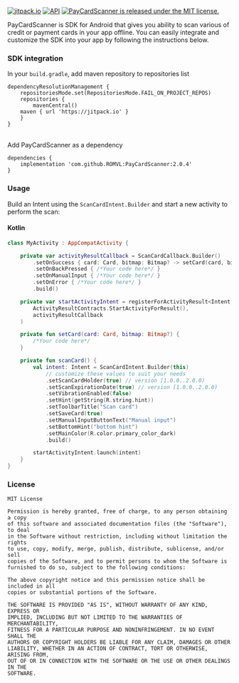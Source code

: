 [![jitpack.io](https://jitpack.io/v/ROMVL/PayCardScanner.svg)](https://jitpack.io/#ROMVL/PayCardScanner)
[![API](https://img.shields.io/badge/API-16%2B-blue.svg?style=flat)](https://android-arsenal.com/api?level=16)
<a href="https://github.com/ROMVL/PayCardScanner/blob/master/LICENSE.md">
    <img src="https://img.shields.io/badge/license-MIT-blue.svg" alt="PayCardScanner is released under the MIT license." />
  </a>

PayCardScanner is SDK for Android that gives you ability to scan various of credit or payment cards in your app offline.
You can easily integrate and customize the SDK into your app by following the instructions below.

### SDK integration

In your `build.gradle`, add maven repository to repositories list

```
dependencyResolutionManagement {
    repositoriesMode.set(RepositoriesMode.FAIL_ON_PROJECT_REPOS)
    repositories {
        mavenCentral()
	maven { url 'https://jitpack.io' }
    }
}
```

<br />
Add PayCardScanner as a dependency

```
dependencies {
    implementation 'com.github.ROMVL:PayCardScanner:2.0.4'
}
```

### Usage

Build an Intent using the `ScanCardIntent.Builder` and start a new activity to perform the scan:

#### Kotlin

```kotlin
class MyActivity : AppCompatActivity {

    private var activityResultCallback = ScanCardCallback.Builder()
        .setOnSuccess { card: Card, bitmap: Bitmap? -> setCard(card, bitmap) }
        .setOnBackPressed { /*Your code here*/ }
        .setOnManualInput { /*Your code here*/ }
        .setOnError { /*Your code here*/ }
        .build()

    private var startActivityIntent = registerForActivityResult<Intent, ActivityResult>(
        ActivityResultContracts.StartActivityForResult(),
        activityResultCallback
    )

    private fun setCard(card: Card, bitmap: Bitmap?) {
        /*Your code here*/
    }

    private fun scanCard() {
        val intent: Intent = ScanCardIntent.Builder(this)
            // customize these values to suit your needs
            .setScanCardHolder(true) // version [1.0.0..2.0.0)
            .setScanExpirationDate(true) // version [1.0.0..2.0.0)
            .setVibrationEnabled(false)
            .setHint(getString(R.string.hint))
            .setToolbarTitle("Scan card")
            .setSaveCard(true)
            .setManualInputButtonText("Manual input")
            .setBottomHint("bottom hint")
            .setMainColor(R.color.primary_color_dark)
            .build()

        startActivityIntent.launch(intent)
    }
}
```

### License

```
MIT License

Permission is hereby granted, free of charge, to any person obtaining a copy
of this software and associated documentation files (the "Software"), to deal
in the Software without restriction, including without limitation the rights
to use, copy, modify, merge, publish, distribute, sublicense, and/or sell
copies of the Software, and to permit persons to whom the Software is
furnished to do so, subject to the following conditions:
 
The above copyright notice and this permission notice shall be included in all
copies or substantial portions of the Software.
 
THE SOFTWARE IS PROVIDED "AS IS", WITHOUT WARRANTY OF ANY KIND, EXPRESS OR
IMPLIED, INCLUDING BUT NOT LIMITED TO THE WARRANTIES OF MERCHANTABILITY,
FITNESS FOR A PARTICULAR PURPOSE AND NONINFRINGEMENT. IN NO EVENT SHALL THE
AUTHORS OR COPYRIGHT HOLDERS BE LIABLE FOR ANY CLAIM, DAMAGES OR OTHER
LIABILITY, WHETHER IN AN ACTION OF CONTRACT, TORT OR OTHERWISE, ARISING FROM,
OUT OF OR IN CONNECTION WITH THE SOFTWARE OR THE USE OR OTHER DEALINGS IN THE
SOFTWARE.
```
